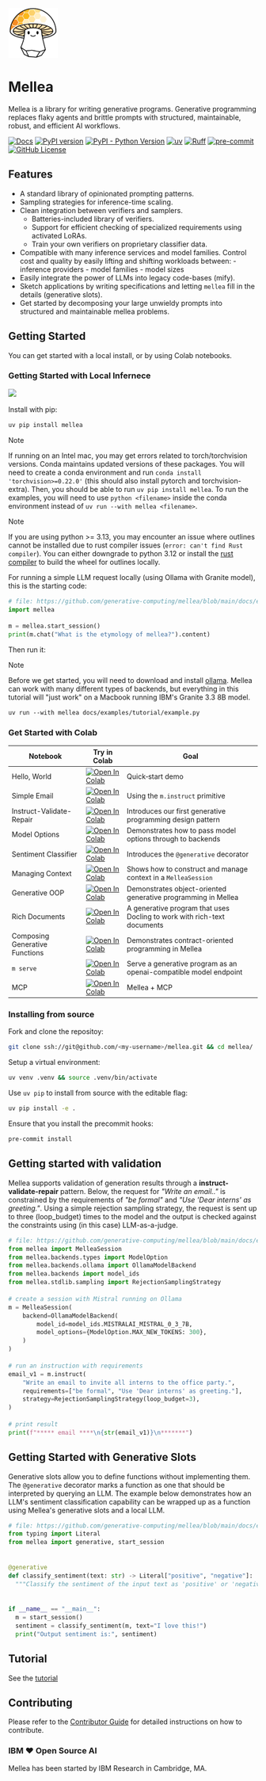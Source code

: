 <img src="docs/mellea_draft_logo_300.png" height=100>

# Mellea

Mellea is a library for writing generative programs.
Generative programming replaces flaky agents and brittle prompts
with structured, maintainable, robust, and efficient AI workflows.


[//]: # ([![arXiv]&#40;https://img.shields.io/badge/arXiv-2408.09869-b31b1b.svg&#41;]&#40;https://arxiv.org/abs/2408.09869&#41;)
[![Docs](https://img.shields.io/badge/docs-live-brightgreen)](https://mellea.ai/)
[![PyPI version](https://img.shields.io/pypi/v/mellea)](https://pypi.org/project/mellea/)
[![PyPI - Python Version](https://img.shields.io/pypi/pyversions/mellea)](https://pypi.org/project/mellea/)
[![uv](https://img.shields.io/endpoint?url=https://raw.githubusercontent.com/astral-sh/uv/main/assets/badge/v0.json)](https://github.com/astral-sh/uv)
[![Ruff](https://img.shields.io/endpoint?url=https://raw.githubusercontent.com/astral-sh/ruff/main/assets/badge/v2.json)](https://github.com/astral-sh/ruff)
[![pre-commit](https://img.shields.io/badge/pre--commit-enabled-brightgreen?logo=pre-commit&logoColor=white)](https://github.com/pre-commit/pre-commit)
[![GitHub License](https://img.shields.io/github/license/generative-computing/mellea)](https://img.shields.io/github/license/generative-computing/mellea)



## Features

 * A standard library of opinionated prompting patterns.
 * Sampling strategies for inference-time scaling.
 * Clean integration between verifiers and samplers.
    - Batteries-included library of verifiers.
    - Support for efficient checking of specialized requirements using
      activated LoRAs.
    - Train your own verifiers on proprietary classifier data.
 * Compatible with many inference services and model families. Control cost
   and quality by easily lifting and shifting workloads between:
        - inference providers
        - model families
        - model sizes
 * Easily integrate the power of LLMs into legacy code-bases (mify).
 * Sketch applications by writing specifications and letting `mellea` fill in
   the details (generative slots).
 * Get started by decomposing your large unwieldy prompts into structured and maintainable mellea problems.



## Getting Started

You can get started with a local install, or by using Colab notebooks.

### Getting Started with Local Infernece

<img src="docs/GetStarted_py.png" style="max-width:800px">

Install with pip:

```bash
uv pip install mellea
```

> [!NOTE]
> If running on an Intel mac, you may get errors related to torch/torchvision versions. Conda maintains updated versions of these packages. You will need to create a conda environment and run `conda install 'torchvision>=0.22.0'` (this should also install pytorch and torchvision-extra). Then, you should be able to run `uv pip install mellea`. To run the examples, you will need to use `python <filename>` inside the conda environment instead of `uv run --with mellea <filename>`.

> [!NOTE]
> If you are using python >= 3.13, you may encounter an issue where outlines cannot be installed due to rust compiler issues (`error: can't find Rust compiler`). You can either downgrade to python 3.12 or install the [rust compiler](https://www.rust-lang.org/tools/install) to build the wheel for outlines locally.

For running a simple LLM request locally (using Ollama with Granite model), this is the starting code:
```python
# file: https://github.com/generative-computing/mellea/blob/main/docs/examples/tutorial/example.py
import mellea

m = mellea.start_session()
print(m.chat("What is the etymology of mellea?").content)
```


Then run it:
> [!NOTE]
> Before we get started, you will need to download and install [ollama](https://ollama.com/). Mellea can work with many different types of backends, but everything in this tutorial will "just work" on a Macbook running IBM's Granite 3.3 8B model.
```shell
uv run --with mellea docs/examples/tutorial/example.py
```

### Get Started with Colab

| Notebook | Try in Colab | Goal |
|----------|--------------|------|
| Hello, World | <a target="_blank" rel="noopener noreferrer" href="https://colab.research.google.com/github/generative-computing/mellea/blob/main/docs/examples/notebooks/example.ipynb"><img src="https://colab.research.google.com/assets/colab-badge.svg" alt="Open In Colab"/></a> | Quick‑start demo |
| Simple Email | <a target="_blank" rel="noopener noreferrer" href="https://colab.research.google.com/github/generative-computing/mellea/blob/main/docs/examples/notebooks/simple_email.ipynb"><img src="https://colab.research.google.com/assets/colab-badge.svg" alt="Open In Colab"/></a> | Using the `m.instruct` primitive |
| Instruct-Validate-Repair | <a target="_blank" rel="noopener noreferrer" href="https://colab.research.google.com/github/generative-computing/mellea/blob/main/docs/examples/notebooks/instruct_validate_repair.ipynb"><img src="https://colab.research.google.com/assets/colab-badge.svg" alt="Open In Colab"/></a> | Introduces our first generative programming design pattern |
| Model Options | <a target="_blank" rel="noopener noreferrer" href="https://colab.research.google.com/github/generative-computing/mellea/blob/main/docs/examples/notebooks/model_options_example.ipynb"><img src="https://colab.research.google.com/assets/colab-badge.svg" alt="Open In Colab"/></a> | Demonstrates how to pass model options through to backends |
| Sentiment Classifier | <a target="_blank" rel="noopener noreferrer" href="https://colab.research.google.com/github/generative-computing/mellea/blob/main/docs/examples/notebooks/sentiment_classifier.ipynb"><img src="https://colab.research.google.com/assets/colab-badge.svg" alt="Open In Colab"/></a> | Introduces the `@generative` decorator |
| Managing Context | <a target="_blank" rel="noopener noreferrer" href="https://colab.research.google.com/github/generative-computing/mellea/blob/main//docs/examples/notebooks/context_example.ipynb"><img src="https://colab.research.google.com/assets/colab-badge.svg" alt="Open In Colab"/></a> | Shows how to construct and manage context in a `MelleaSession` |
| Generative OOP | <a target="_blank" rel="noopener noreferrer" href="https://colab.research.google.com/github/generative-computing/mellea/blob/main/docs/examples/notebooks/table_mobject.ipynb"><img src="https://colab.research.google.com/assets/colab-badge.svg" alt="Open In Colab"/></a> | Demonstrates object-oriented generative programming in Mellea |
| Rich Documents | <a target="_blank" rel="noopener noreferrer" href="https://colab.research.google.com/github/generative-computing/mellea/blob/main/docs/examples/notebooks/document_mobject.ipynb"><img src="https://colab.research.google.com/assets/colab-badge.svg" alt="Open In Colab"/></a> | A generative program that uses Docling to work with rich-text documents |
| Composing Generative Functions | <a target="_blank" rel="noopener noreferrer" href="https://colab.research.google.com/github/generative-computing/mellea/blob/main/docs/examples/notebooks/compositionality_with_generative_slots.ipynb"><img src="https://colab.research.google.com/assets/colab-badge.svg" alt="Open In Colab"/></a> | Demonstrates contract-oriented programming in Mellea |
| `m serve` | <a target="_blank" rel="noopener noreferrer" href="https://colab.research.google.com/github/generative-computing/mellea/blob/main/docs/examples/notebooks/m_serve_example.ipynb"><img src="https://colab.research.google.com/assets/colab-badge.svg" alt="Open In Colab"/></a> | Serve a generative program as an openai-compatible model endpoint |
| MCP | <a target="_blank" rel="noopener noreferrer" href="https://colab.research.google.com/github/generative-computing/mellea/blob/main/docs/examples/notebooks/mcp_example.ipynb"><img src="https://colab.research.google.com/assets/colab-badge.svg" alt="Open In Colab"/></a> | Mellea + MCP |


### Installing from source

Fork and clone the repositoy:

```bash
git clone ssh://git@github.com/<my-username>/mellea.git && cd mellea/
```

Setup a virtual environment:

```bash
uv venv .venv && source .venv/bin/activate
```

Use `uv pip` to install from source with the editable flag:

```bash
uv pip install -e .
```

Ensure that you install the precommit hooks:

```bash
pre-commit install
```

## Getting started with validation

Mellea supports validation of generation results through a **instruct-validate-repair** pattern.
Below, the request for *"Write an email.."* is constrained by the requirements of *"be formal"* and *"Use 'Dear interns' as greeting."*.
Using a simple rejection sampling strategy, the request is sent up to three (loop_budget) times to the model and
the output is checked against the constraints using (in this case) LLM-as-a-judge.


```python
# file: https://github.com/generative-computing/mellea/blob/main/docs/examples/instruct_validate_repair/101_email_with_validate.py
from mellea import MelleaSession
from mellea.backends.types import ModelOption
from mellea.backends.ollama import OllamaModelBackend
from mellea.backends import model_ids
from mellea.stdlib.sampling import RejectionSamplingStrategy

# create a session with Mistral running on Ollama
m = MelleaSession(
    backend=OllamaModelBackend(
        model_id=model_ids.MISTRALAI_MISTRAL_0_3_7B,
        model_options={ModelOption.MAX_NEW_TOKENS: 300},
    )
)

# run an instruction with requirements
email_v1 = m.instruct(
    "Write an email to invite all interns to the office party.",
    requirements=["be formal", "Use 'Dear interns' as greeting."],
    strategy=RejectionSamplingStrategy(loop_budget=3),
)

# print result
print(f"***** email ****\n{str(email_v1)}\n*******")
```


## Getting Started with Generative Slots

Generative slots allow you to define functions without implementing them.
The `@generative` decorator marks a function as one that should be interpreted by querying an LLM.
The example below demonstrates how an LLM's sentiment classification
capability can be wrapped up as a function using Mellea's generative slots and
a local LLM.


```python
# file: https://github.com/generative-computing/mellea/blob/main/docs/examples/tutorial/sentiment_classifier.py#L1-L13
from typing import Literal
from mellea import generative, start_session


@generative
def classify_sentiment(text: str) -> Literal["positive", "negative"]:
  """Classify the sentiment of the input text as 'positive' or 'negative'."""


if __name__ == "__main__":
  m = start_session()
  sentiment = classify_sentiment(m, text="I love this!")
  print("Output sentiment is:", sentiment)
```



## Tutorial

See the [tutorial](docs/tutorial.md)

## Contributing

Please refer to the [Contributor Guide](docs/tutorial.md#appendix-contributing-to-mellea) for detailed instructions on how to contribute.

### IBM ❤️ Open Source AI

Mellea has been started by IBM Research in Cambridge, MA.



